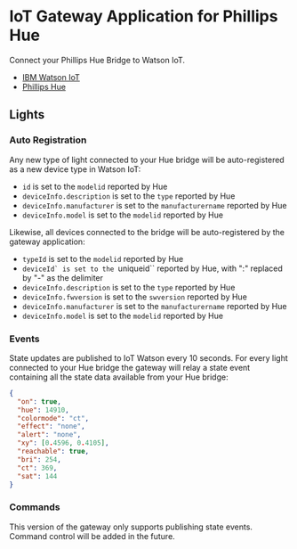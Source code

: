 # IoT Gateway Application for Phillips Hue

Connect your Phillips Hue Bridge to Watson IoT.

- [IBM Watson IoT](https://internetofthings.ibmcloud.com)
- [Phillips Hue](http://www2.meethue.com/)

## Lights

### Auto Registration

Any new type of light connected to your Hue bridge will be auto-registered as a new device type in Watson IoT:

- ``id`` is set to the ``modelid`` reported by Hue
- ``deviceInfo.description`` is set to the ``type`` reported by Hue
- ``deviceInfo.manufacturer`` is set to the ``manufacturername`` reported by Hue
- ``deviceInfo.model`` is set to the ``modelid`` reported by Hue

Likewise, all devices connected to the bridge will be auto-registered by the gateway application:

- ``typeId`` is set to the ``modelid`` reported by Hue
- ``deviceId` is set to the ``uniqueid`` reported by Hue, with ":" replaced by "-" as the delimiter
- ``deviceInfo.description`` is set to the ``type`` reported by Hue
- ``deviceInfo.fwversion`` is set to the ``swversion`` reported by Hue
- ``deviceInfo.manufacturer`` is set to the ``manufacturername`` reported by Hue
- ``deviceInfo.model`` is set to the ``modelid`` reported by Hue


### Events

State updates are published to IoT Watson every 10 seconds.  For every light connected to your Hue bridge the 
gateway will relay a state event containing all the state data available from your Hue bridge:
```json
{
  "on": true, 
  "hue": 14910, 
  "colormode": "ct", 
  "effect": "none", 
  "alert": "none", 
  "xy": [0.4596, 0.4105], 
  "reachable": true, 
  "bri": 254, 
  "ct": 369, 
  "sat": 144
}
```

### Commands

This version of the gateway only supports publishing state events.  Command control will be added in the future.
